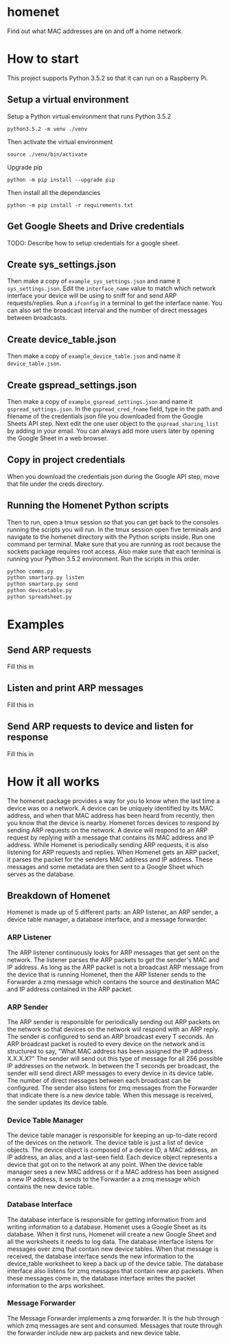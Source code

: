# homenet

Find out what MAC addresses are on and off a home network.

# How to start

This project supports Python 3.5.2 so that it can run on a Raspberry Pi.

## Setup a virtual environment
Setup a Python virtual environment that runs Python 3.5.2

```python3.5.2 -m venv ./venv```

Then activate the virtual environment

```source ./venv/bin/activate```

Upgrade pip

```python -m pip install --upgrade pip```

Then install all the dependancies

```python -m pip install -r requirements.txt```

## Get Google Sheets and Drive credentials
TODO: Describe how to setup credentials for a google sheet.

## Create sys_settings.json
Then make a copy of `example_sys_settings.json` and name it `sys_settings.json`. Edit the `interface_name` value to match which network interface your device will be using to sniff for and send ARP requests/replies. Run a `ifconfig` in a terminal to get the interface name. You can also set the broadcast interval and the number of direct messages between broadcasts.

## Create device_table.json
Then make a copy of `example_device_table.json` and name it `device_table.json`.

## Create gspread_settings.json
Then make a copy of `example_gspread_settings.json` and name it `gspread_settings.json`. In the `gspread_cred_fname` field, type in the path and filename of the credentials json file you downloaded from the Google Sheets API step. Next edit the one user object to the `gspread_sharing_list` by adding in your email. You can always add more users later by opening the Google Sheet in a web browser.

## Copy in project credentials
When you download the credentials json during the Google API step, move that file under the creds directory.

## Running the Homenet Python scripts
Then to run, open a tmux session so that you can get back to the consoles running the scripts you will run. In the tmux session open five terminals and navigate to the homenet directory with the Python scripts inside. Run one command per terminal. Make sure that you are running as root because the sockets package requires root access. Also make sure that each terminal is running your Python 3.5.2 environment. Run the scripts in this order.

```python
python comms.py
python smartarp.py listen
python smartarp.py send
python devicetable.py
python spreadsheet.py
```

# Examples

## Send ARP requests

Fill this in

## Listen and print ARP messages

Fill this in

## Send ARP requests to device and listen for response

Fill this in

# How it all works

The homenet package provides a way for you to know when the last time a device was on a network. A device can be uniquely identified by its MAC address, and when that MAC address has been heard from recently, then you know that the device is nearby. Homenet forces devices to respond by sending ARP requests on the network. A device will respond to an ARP request by replying with a message that contains its MAC address and IP address. While Homenet is periodically sending ARP requests, it is also listening for ARP requests and replies. When Homenet gets an ARP packet, it parses the packet for the senders MAC address and IP address. These messages and some metadata are then sent to a Google Sheet which serves as the database.

## Breakdown of Homenet
Homenet is made up of 5 different parts: an ARP listener, an ARP sender, a device table manager, a database interface, and a message forwarder.

### ARP Listener
The ARP listener continuously looks for ARP messages that get sent on the network. The listener parses the ARP packets to get the sender's MAC and IP address. As long as the ARP packet is not a broadcast ARP message from the device that is running Homenet, then the ARP listener sends to the Forwarder a zmq message which contains the source and destination MAC and IP address contained in the ARP packet.

### ARP Sender
The ARP sender is responsible for periodically sending out ARP packets on the network so that devices on the network will respond with an ARP reply. The sender is configured to send an ARP broadcast every T seconds. An ARP broadcast packet is routed to every device on the network and is structured to say, "What MAC address has been assigned the IP address X.X.X.X?" The sender will send out this type of message for all 256 possible IP addresses on the network. In between the T seconds per broadcast, the sender will send direct ARP messages to every device in its device table. The number of direct messages between each broadcast can be configured. The sender also listens for zmq messages from the Forwarder that indicate there is a new device table. When this message is received, the sender updates its device table.

### Device Table Manager
The device table manager is responsible for keeping an up-to-date record of the devices on the network. The device table is just a list of device objects. The device object is composed of a device ID, a MAC address, an IP address, an alias, and a last-seen field. Each device object represents a device that got on to the network at any point. When the device table manager sees a new MAC address or if a MAC address has been assigned a new IP address, it sends to the Forwarder a a zmq message which contains the new device table.

### Database Interface
The database interface is responsible for getting information from and writing information to a database. Homenet uses a Google Sheet as its database. When it first runs, Homenet will create a new Google Sheet and all the worksheets it needs to log data. The database interface listens for messages over zmq that contain new device tables. When that message is received, the database interface sends the new information to the device_table worksheet to keep a back up of the device table. The database interface also listens for zmq messages that contain new arp packets. When these messages come in, the database interface writes the packet information to the arps worksheet.

### Message Forwarder
The Message Forwarder implements a zmq forwarder. It is the hub through which zmq messages are sent and consumed. Messages that route through the forwarder include new arp packets and new device table.
